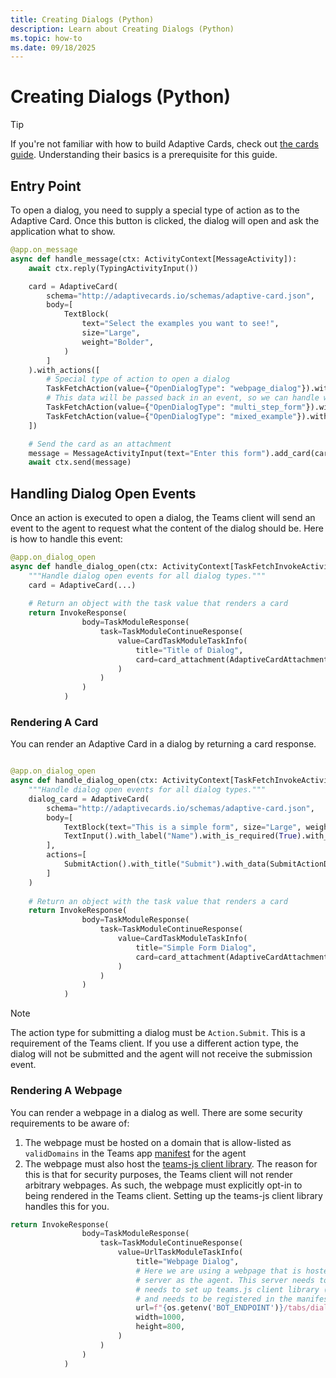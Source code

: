 ```yaml
---
title: Creating Dialogs (Python)
description: Learn about Creating Dialogs (Python)
ms.topic: how-to
ms.date: 09/18/2025
---
```


# Creating Dialogs (Python)

> [!TIP]
> If you're not familiar with how to build Adaptive Cards, check out [the cards guide](../adaptive-cards.md). Understanding their basics is a prerequisite for this guide.

## Entry Point

To open a dialog, you need to supply a special type of action as to the Adaptive Card. Once this button is clicked, the dialog will open and ask the application what to show.

```python
@app.on_message
async def handle_message(ctx: ActivityContext[MessageActivity]):
    await ctx.reply(TypingActivityInput())

    card = AdaptiveCard(
        schema="http://adaptivecards.io/schemas/adaptive-card.json",
        body=[
            TextBlock(
                text="Select the examples you want to see!",
                size="Large",
                weight="Bolder",
            )
        ]
    ).with_actions([
        # Special type of action to open a dialog
        TaskFetchAction(value={"OpenDialogType": "webpage_dialog"}).with_title("Webpage Dialog"),
        # This data will be passed back in an event, so we can handle what to show in the dialog
        TaskFetchAction(value={"OpenDialogType": "multi_step_form"}).with_title("Multi-step Form"),
        TaskFetchAction(value={"OpenDialogType": "mixed_example"}).with_title("Mixed Example")
    ])

    # Send the card as an attachment
    message = MessageActivityInput(text="Enter this form").add_card(card)
    await ctx.send(message)
```

## Handling Dialog Open Events

Once an action is executed to open a dialog, the Teams client will send an event to the agent to request what the content of the dialog should be. Here is how to handle this event:

```python
@app.on_dialog_open
async def handle_dialog_open(ctx: ActivityContext[TaskFetchInvokeActivity]):
    """Handle dialog open events for all dialog types."""
    card = AdaptiveCard(...)
    
    # Return an object with the task value that renders a card
    return InvokeResponse(
                body=TaskModuleResponse(
                    task=TaskModuleContinueResponse(
                        value=CardTaskModuleTaskInfo(
                            title="Title of Dialog",
                            card=card_attachment(AdaptiveCardAttachment(content=card)),
                        )
                    )
                )
            )
```

### Rendering A Card

You can render an Adaptive Card in a dialog by returning a card response.

```python

@app.on_dialog_open
async def handle_dialog_open(ctx: ActivityContext[TaskFetchInvokeActivity]):
    """Handle dialog open events for all dialog types."""
    dialog_card = AdaptiveCard(
        schema="http://adaptivecards.io/schemas/adaptive-card.json",
        body=[
            TextBlock(text="This is a simple form", size="Large", weight="Bolder"),
            TextInput().with_label("Name").with_is_required(True).with_id("name").with_placeholder("Enter your name"),
        ],
        actions=[
            SubmitAction().with_title("Submit").with_data(SubmitActionData(ms_teams={"SubmissionDialogType": "simple_form"}))
        ]
    )
    
    # Return an object with the task value that renders a card
    return InvokeResponse(
                body=TaskModuleResponse(
                    task=TaskModuleContinueResponse(
                        value=CardTaskModuleTaskInfo(
                            title="Simple Form Dialog",
                            card=card_attachment(AdaptiveCardAttachment(content=dialog_card)),
                        )
                    )
                )
            )
```

> [!NOTE]
> The action type for submitting a dialog must be `Action.Submit`. This is a requirement of the Teams client. If you use a different action type, the dialog will not be submitted and the agent will not receive the submission event.

### Rendering A Webpage

You can render a webpage in a dialog as well. There are some security requirements to be aware of:

1. The webpage must be hosted on a domain that is allow-listed as `validDomains` in the Teams app [manifest](/teams/deployment/manifest) for the agent
2. The webpage must also host the [teams-js client library](https://www.npmjs.com/package/@microsoft/teams-js). The reason for this is that for security purposes, the Teams client will not render arbitrary webpages. As such, the webpage must explicitly opt-in to being rendered in the Teams client. Setting up the teams-js client library handles this for you.

```python
return InvokeResponse(
                body=TaskModuleResponse(
                    task=TaskModuleContinueResponse(
                        value=UrlTaskModuleTaskInfo(
                            title="Webpage Dialog",
                            # Here we are using a webpage that is hosted in the same
                            # server as the agent. This server needs to be publicly accessible,
                            # needs to set up teams.js client library (https://www.npmjs.com/package/@microsoft/teams-js)
                            # and needs to be registered in the manifest.
                            url=f"{os.getenv('BOT_ENDPOINT')}/tabs/dialog-webpage",
                            width=1000,
                            height=800,
                        )
                    )
                )
            )
```
